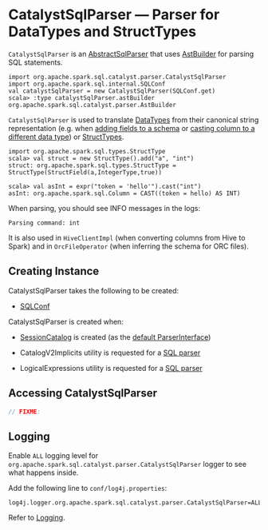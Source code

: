 # CatalystSqlParser &mdash; Parser for DataTypes and StructTypes

`CatalystSqlParser` is an [AbstractSqlParser](AbstractSqlParser.md) that uses [AstBuilder](AstBuilder.md) for parsing SQL statements.

```text
import org.apache.spark.sql.catalyst.parser.CatalystSqlParser
import org.apache.spark.sql.internal.SQLConf
val catalystSqlParser = new CatalystSqlParser(SQLConf.get)
scala> :type catalystSqlParser.astBuilder
org.apache.spark.sql.catalyst.parser.AstBuilder
```

`CatalystSqlParser` is used to translate [DataTypes](../types/DataType.md) from their canonical string representation (e.g. when [adding fields to a schema](../spark-sql-schema.md#add) or [casting column to a different data type](../Column.md#cast)) or [StructTypes](../StructType.md).

```text
import org.apache.spark.sql.types.StructType
scala> val struct = new StructType().add("a", "int")
struct: org.apache.spark.sql.types.StructType = StructType(StructField(a,IntegerType,true))

scala> val asInt = expr("token = 'hello'").cast("int")
asInt: org.apache.spark.sql.Column = CAST((token = hello) AS INT)
```

When parsing, you should see INFO messages in the logs:

```text
Parsing command: int
```

It is also used in `HiveClientImpl` (when converting columns from Hive to Spark) and in `OrcFileOperator` (when inferring the schema for ORC files).

## Creating Instance

CatalystSqlParser takes the following to be created:

* [SQLConf](../SQLConf.md)

CatalystSqlParser is created when:

* [SessionCatalog](../SessionCatalog.md) is created (as the [default ParserInterface](../SessionCatalog.md#parser))

* CatalogV2Implicits utility is requested for a [SQL parser](CatalogV2Implicits.md#catalystSqlParser)

* LogicalExpressions utility is requested for a [SQL parser](LogicalExpressions.md#parser)

## Accessing CatalystSqlParser

```scala
// FIXME:
```

## Logging

Enable `ALL` logging level for `org.apache.spark.sql.catalyst.parser.CatalystSqlParser` logger to see what happens inside.

Add the following line to `conf/log4j.properties`:

```
log4j.logger.org.apache.spark.sql.catalyst.parser.CatalystSqlParser=ALL
```

Refer to [Logging](../spark-logging.md).
